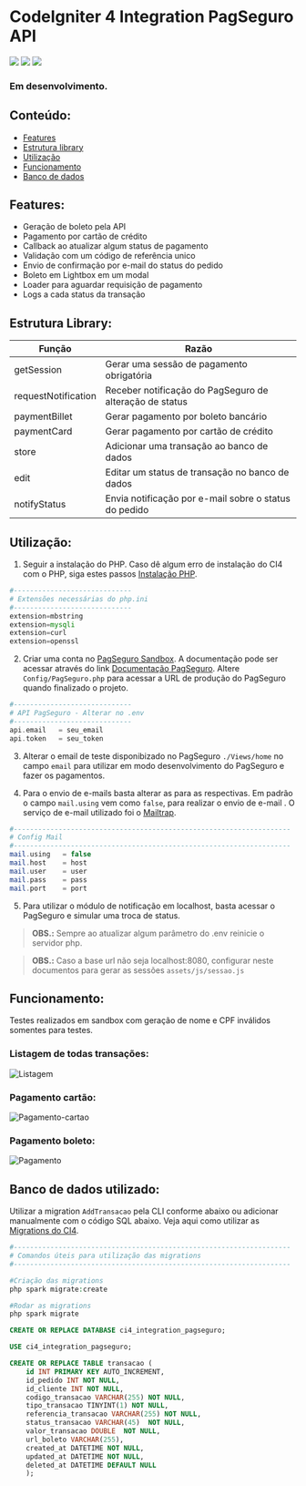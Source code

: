 # CodeIgniter 4  Integration PagSeguro API
![](https://img.shields.io/github/issues-raw/matheuscastroweb/ci4-integration-pagseguro) ![](https://img.shields.io/github/contributors/matheuscastroweb/ci4-integration-pagseguro) ![](https://img.shields.io/github/stars/matheuscastroweb/ci4-integration-pagseguro) 

### Em desenvolvimento.

## Conteúdo:

- [Features](#features "Features")
- [Estrutura library](#estrutura-library "Estrutura library")
- [Utilização](#utiliza%C3%A7%C3%A3o "Utilização")
- [Funcionamento](#funcionamento "Funcionamento")
- [Banco de dados](#banco-de-dados-utilizado "Banco de dados")

## Features:

- Geração de boleto pela API
- Pagamento por cartão de crédito
- Callback ao atualizar algum status de pagamento
- Validação com um código de referência unico
- Envio de confirmação por e-mail do status do pedido
- Boleto em Lightbox em um modal
- Loader para aguardar requisição de pagamento
- Logs a cada status da transação

## Estrutura Library:
| Função | Razão |
| ------ | ------ |
| getSession | Gerar uma sessão de pagamento obrigatória| 
| requestNotification | Receber notificação do PagSeguro de alteração de status |
| paymentBillet | Gerar pagamento por boleto bancário |
| paymentCard | Gerar pagamento por cartão de crédito | 
| store | Adicionar uma transação ao banco de dados | 
| edit | Editar um status de transação no banco de dados |
| notifyStatus | Envia notificação por e-mail sobre o status do pedido | 


## Utilização:

1. Seguir a instalação do PHP. Caso dê algum erro de instalação do CI4 com o PHP, siga estes passos [Instalação PHP](https://github.com/matheuscastroweb/ci4-crud/blob/master/README.md "Instalação PHP").

```php
#-----------------------------
# Extensões necessárias do php.ini
#-----------------------------
extension=mbstring
extension=mysqli
extension=curl
extension=openssl
```

2.  Criar uma conta no [PagSeguro Sandbox](https://sandbox.pagseguro.uol.com.br/ "PagSeguro Sandbox"). A documentação pode ser acessar através do link [Documentação PagSeguro](https://dev.pagseguro.uol.com.br/docs "Documentação PagSeguro"). Altere `Config/PagSeguro.php` para acessar a URL de produção do PagSeguro quando finalizado o projeto.

```php
#-----------------------------
# API PagSeguro - Alterar no .env
#-----------------------------
api.email	= seu_email
api.token	= seu_token
```

3. Alterar o email de teste disponibizado no PagSeguro `./Views/home` no campo `email` para utilizar em modo desenvolvimento do PagSeguro e fazer os pagamentos. 

4. Para o envio de e-mails basta alterar as para as respectivas. Em padrão o campo `mail.using` vem como `false`, para realizar o envio de e-mail . O serviço de e-mail utilizado foi o [Mailtrap](https://mailtrap.io/ "Mailtrap").

```php
#--------------------------------------------------------------------
# Config Mail
#--------------------------------------------------------------------
mail.using   = false
mail.host    = host
mail.user    = user
mail.pass    = pass
mail.port    = port
```

5. Para utilizar o módulo de notificação em localhost, basta acessar o PagSeguro e simular uma troca de status.

> **OBS.:** Sempre ao atualizar algum parâmetro do .env reinicie o servidor php.

> **OBS.:** Caso a base url não seja localhost:8080, configurar neste documentos para gerar as sessões `assets/js/sessao.js `

## Funcionamento:
Testes realizados em sandbox com geração de nome e CPF inválidos somentes para testes. 

### Listagem de todas transações:

![Listagem](https://user-images.githubusercontent.com/45601574/70375547-a4350a80-18dd-11ea-8999-5a4b33df7d44.png)

### Pagamento cartão:

![Pagamento-cartao](https://user-images.githubusercontent.com/45601574/70101423-90568380-1613-11ea-9f03-adfea52c4329.gif)

### Pagamento boleto:

![Pagamento](https://user-images.githubusercontent.com/45601574/70101422-90568380-1613-11ea-9bb8-da7de6576753.gif)

## Banco de dados utilizado:
Utilizar a migration `AddTransacao` pela CLI conforme abaixo ou adicionar manualmente com o código SQL abaixo. Veja aqui como utilizar as [Migrations do CI4](https://codeigniter4.github.io/userguide/dbmgmt/migration.html#command-line-tools "Migrations do CI4").


```php
#--------------------------------------------------------------------
# Comandos úteis para utilização das migrations
#--------------------------------------------------------------------

#Criação das migrations
php spark migrate:create

#Rodar as migrations
php spark migrate

```

```sql
CREATE OR REPLACE DATABASE ci4_integration_pagseguro;
```

```sql
USE ci4_integration_pagseguro;

CREATE OR REPLACE TABLE transacao (
    id INT PRIMARY KEY AUTO_INCREMENT,
    id_pedido INT NOT NULL,
    id_cliente INT NOT NULL, 
    codigo_transacao VARCHAR(255) NOT NULL,
    tipo_transacao TINYINT(1) NOT NULL,
    referencia_transacao VARCHAR(255) NOT NULL,
    status_transacao VARCHAR(45)  NOT NULL,
    valor_transacao DOUBLE  NOT NULL,
    url_boleto VARCHAR(255),
    created_at DATETIME NOT NULL,
    updated_at DATETIME NOT NULL,
    deleted_at DATETIME DEFAULT NULL 
    );
```

